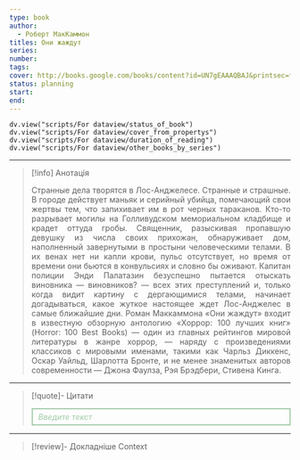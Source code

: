 ```yaml
---
type: book
author:
  - Роберт МакКаммон
titles: Они жаждут
series: 
number: 
tags: 
cover: http://books.google.com/books/content?id=UN7gEAAAQBAJ&printsec=frontcover&img=1&zoom=1&edge=curl&source=gbs_api
status: planning
start: 
end: 
---
```

```dataviewjs
dv.view("scripts/For dataview/status_of_book")
dv.view("scripts/For dataview/cover_from_propertys")
dv.view("scripts/For dataview/duration_of_reading")
dv.view("scripts/For dataview/other_books_by_series")
```
---

>[!info] Анотація
><p align="justify">Странные дела творятся в Лос-Анджелесе. Странные и страшные. В городе действует маньяк и серийный убийца, помечающий свои жертвы тем, что запихивает им в рот черных тараканов. Кто-то разрывает могилы на Голливудском мемориальном кладбище и крадет оттуда гробы. Священник, разыскивая пропавшую девушку из числа своих прихожан, обнаруживает дом, наполненный завернутыми в простыни человеческими телами. В их венах нет ни капли крови, пульс отсутствует, но время от времени они бьются в конвульсиях и словно бы оживают. Капитан полиции Энди Палатазин безуспешно пытается отыскать виновника — виновников? — всех этих преступлений и, только когда видит картину с дергающимися телами, начинает догадываться, какое жуткое настоящее ждет Лос-Анджелес в самые ближайшие дни. Роман Маккаммона «Они жаждут» входит в известную обзорную антологию «Хоррор: 100 лучших книг» (Horror: 100 Best Books) — один из главных рейтингов мировой литературы в жанре хоррор, — наряду с произведениями классиков с мировыми именами, такими как Чарльз Диккенс, Оскар Уайльд, Шарлотта Бронте, и не менее знаменитых авторов современности — Джона Фаулза, Рэя Брэдбери, Стивена Кинга. </p>

---

>[!quote]- Цитати
><div align="justify" style="border: 2px solid #A0CAA6; padding: 5px 10px 5px 10px; font-style: italic; color: #A0CAA6 ">Введите текст</div>

---
>[!review]- Докладніше
>Context